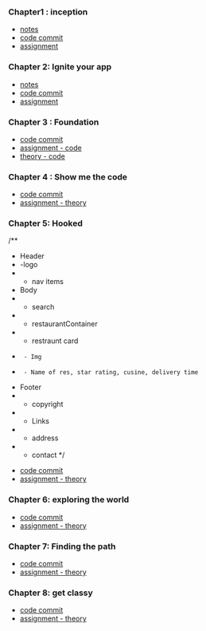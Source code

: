 ### Chapter1 : inception
- [notes](https://github.com/rhythm55/Namaste-react-restart/blob/main/notes/inception.md)
- [code commit](https://github.com/rhythm55/Namaste-react-restart/commit/c7fff483a081eb777b078422d306db1e060abc69)
- [assignment](https://github.com/rhythm55/Namaste-react-restart/blob/main/assignments/chapter-01-inception.md)

### Chapter 2: Ignite your app 
- [notes](https://github.com/rhythm55/Namaste-react-restart/blob/main/notes/ignite-your-app.md)
- [code commit](https://github.com/rhythm55/Namaste-react-restart/commit/8c1637309a09121123d2f2fc7e1c74acc323f7db)
- [assignment](https://github.com/rhythm55/Namaste-react-restart/blob/main/assignments/chapter-02-ingnition.md)

### Chapter 3 : Foundation
- [code commit](https://github.com/rhythm55/Namaste-react-restart/commit/e902c1fa5735e8a089db663eb48f115f208e26d2)
- [assignment - code ](https://github.com/rhythm55/Namaste-react-restart/tree/main/assignments/chapter-03/code)
- [theory - code ](https://github.com/rhythm55/Namaste-react-restart/blob/main/assignments/chapter-03/theory/chapter-03-foundation.md)

### Chapter 4 : Show me the code
- [code commit](https://github.com/rhythm55/Namaste-react-restart/commit/74de9fc293b00cf7a8dc6eb3906b42200d5f29e6)
- [assignment - theory ](https://github.com/rhythm55/Namaste-react-restart/blob/main/assignments/chapter-04/chapter-04.md)

### Chapter 5: Hooked

/**
 * Header
 *  -logo
 *  - nav items
 * Body
 *  - search
 *  - restaurantContainer
 *   - restraunt card
 *      - Img
 *      - Name of res, star rating, cusine, delivery time
 * Footer
 *  - copyright
 *  - Links
 *  - address
 *  - contact
 */

- [code commit](https://github.com/rhythm55/Namaste-react-restart/commit/9ba84e0a5ee499f9087263f6850456fa38dfa499)
- [assignment - theory ](https://github.com/rhythm55/Namaste-react-restart/blob/main/assignments/chapter-05/chapter-05.md)


### Chapter 6: exploring the world

- [code commit](https://github.com/rhythm55/Namaste-react-restart/commit/dea907ec25916258fd886a9bc10c6bfbd8dc1d26)
- [assignment - theory ](https://github.com/rhythm55/Namaste-react-restart/blob/main/assignments/chapter-06.md)

### Chapter 7: Finding the path

- [code commit](https://github.com/rhythm55/Namaste-react-restart/commit/99bc87364b9177faf2046e00b74465407b315150)
- [assignment - theory](https://github.com/rhythm55/Namaste-react-restart/blob/main/assignments/chapter-07.md)


### Chapter 8: get classy

- [code commit](https://github.com/rhythm55/Namaste-react-restart/commit/7f7e4eee498ea11885666fed5c18b9f408a67b09)
- [assignment - theory](https://github.com/rhythm55/Namaste-react-restart/blob/main/assignments/chapter-08.md)
